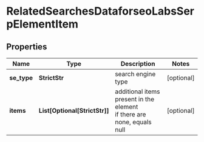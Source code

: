 # RelatedSearchesDataforseoLabsSerpElementItem


## Properties

| Name | Type | Description | Notes |
|------------ | ------------- | ------------- | -------------|
**se_type** | **StrictStr** | search engine type |[optional]|
**items** | **List[Optional[StrictStr]]** | additional items present in the element<br>if there are none, equals null |[optional]|